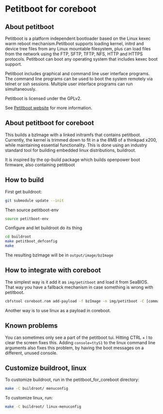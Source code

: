 Petitboot for coreboot
======================

## About petitboot
Petitboot is a platform independent bootloader based on the Linux kexec warm reboot mechanism.Petitboot supports loading kernel, initrd and device tree files from any Linux mountable filesystem, plus can load files from the network using the FTP, SFTP, TFTP, NFS, HTTP and HTTPS protocols. Petitboot can boot any operating system that includes kexec boot support.

Petitboot includes graphical and command line user interface programs. The command line programs can be used to boot the system remotely via telnet or ssh sessions. Multiple user interface programs can run simultaneously.

Petitboot is licensed under the GPLv2.

See [Petitboot website](https://www.kernel.org/pub/linux/kernel/people/geoff/petitboot/petitboot.html) for more information.

## About petitboot for coreboot
This builds a bzImage with a linked initramfs that contains petitboot.
Currently, the kernel is trimmed down to fit in a the 8MB of a thinkpad x200,
while maintaining essential functionality.
This is done using an industry standard tool for building embedded linux distributions, buildroot.

It is inspired by the op-build package which builds openpower boot firmware, also containing petitboot

## How to build
First get buildroot:

```bash
git submodule update --init
```

Then source petitboot-env

```bash
source petitboot-env
```

Configure and let buildroot do its thing

```bash
cd buildroot
make petitboot_defconfig
make
```

The resulting bzImage will be in `output/image/bzImage`

## How to integrate with coreboot
The simplest way is it add it as `img/petitboot` and load it from SeaBIOS. That way you have a fallback mechanism in case something is wrong with petitboot.

```bash
cbfstool coreboot.rom add-payload -f bzImage -n img/petitboot -C [command line arguments]
```

Another way is to use linux as a payload in coreboot.

## Known problems
You can sometimes only see a part of the petitboot tui. Hitting CTRL + l to clear the screen fixes this.
Adding `console=ttyS1` to the linux command line arguments also fixes this problem, by having the boot messages on a different, unused console.

## Customize buildroot, linux
To customize buildroot, run in the petitboot\_for\_coreboot directory:

```bash
make -C buildroot/ menuconfig
```

To customize linux, run:

```bash
make -C buildroot/ linux-menuconfig
```
